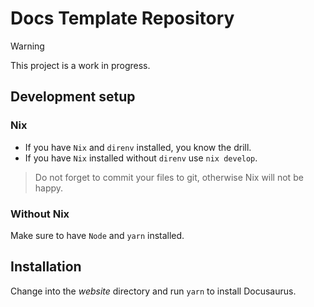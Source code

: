 # Docs Template Repository

> [!WARNING]
> This project is a work in progress.

## Development setup

### Nix

- If you have `Nix` and `direnv` installed, you know the drill.
- If you have `Nix` installed without  `direnv` use `nix develop`.

> Do not forget to commit your files to git, otherwise Nix will not be happy.

### Without Nix

Make sure to have `Node` and `yarn` installed.

## Installation

Change into the *website* directory and run `yarn` to install Docusaurus.
